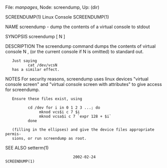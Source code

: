 File: *manpages*,  Node: screendump,  Up: (dir)

SCREENDUMP(1)                    Linux Console                   SCREENDUMP(1)



NAME
       screendump - dump the contents of a virtual console to stdout


SYNOPSIS
       screendump [ N ]


DESCRIPTION
       The  screendump  command  dumps the contents of virtual console N , (or
       the current console if N is omitted) to standard out.

       Just saying
              cat /dev/vcsN
       has a similar effect.


NOTES
       For security reasons, screendump uses linux  devices  "virtual  console
       screen" and "virtual console screen with attributes" to give access for
       screendump.

       Ensure these files exist, using

              cd /dev for i in 0 1 2 3 ...; do
                   mknod vcs$i c 7 $i
                   mknod vcsa$i c 7 `expr 128 + $i`
              done

       (filling in the ellipses) and give the device files appropriate permis-
       sions, or run screendump as root.


SEE ALSO
       setterm(1)




                                  2002-02-24                     SCREENDUMP(1)
